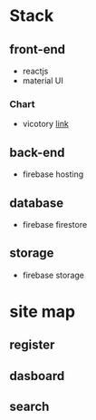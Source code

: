 
# Stack
## front-end
- reactjs
- material UI
### Chart
- vicotory
[link](https://formidable.com/open-source/victory/)

## back-end
- firebase hosting

## database
- firebase firestore

## storage
- firebase storage


# site map

## register

## dasboard

## search 